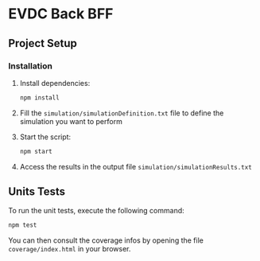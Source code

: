 # EVDC Back BFF

## Project Setup

### Installation

1. Install dependencies:

   ```sh
   npm install
   ```
   
2. Fill the `simulation/simulationDefinition.txt` file to define the simulation you want to perform
 

3. Start the script:

   ```sh
   npm start
   ```
   
4. Access the results in the output file `simulation/simulationResults.txt`

## Units Tests

To run the unit tests, execute the following command:

```sh
npm test
```

You can then consult the coverage infos by opening the file `coverage/index.html` in your browser.
